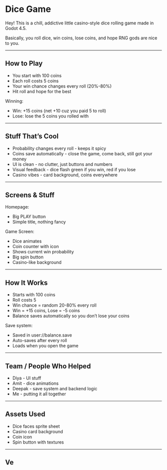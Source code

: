 # Dice Game

Hey! This is a chill, addictive little casino-style dice rolling game made in Godot 4.5.

Basically, you roll dice, win coins, lose coins, and hope RNG gods are nice to you.

---

## How to Play

- You start with 100 coins
- Each roll costs 5 coins
- Your win chance changes every roll (20%-80%)
- Hit roll and hope for the best

Winning:
- Win: +15 coins (net +10 cuz you paid 5 to roll)
- Lose: lose the 5 coins you rolled with

---

## Stuff That’s Cool

- Probability changes every roll - keeps it spicy
- Coins save automatically - close the game, come back, still got your money
- UI is clean - no clutter, just buttons and numbers
- Visual feedback - dice flash green if you win, red if you lose
- Casino vibes - card background, coins everywhere

---

## Screens & Stuff

Homepage:
- Big PLAY button
- Simple title, nothing fancy

Game Screen:
- Dice animates
- Coin counter with icon
- Shows current win probability
- Big spin button
- Casino-like background

---

## How It Works

- Starts with 100 coins
- Roll costs 5
- Win chance = random 20-80% every roll
- Win = +15 coins, Lose = -5 coins
- Balance saves automatically so you don’t lose your coins

Save system:
- Saved in user://balance.save
- Auto-saves after every roll
- Loads when you open the game

---

## Team / People Who Helped

- Diya - UI stuff
- Amit - dice animations
- Deepak - save system and backend logic
- Me - putting it all together

---

## Assets Used

- Dice faces sprite sheet
- Casino card background
- Coin icon
- Spin button with textures

---

## Ve


